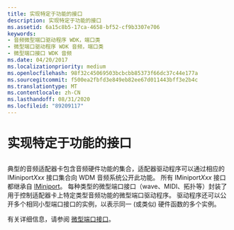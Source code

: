 ```yaml
---
title: 实现特定于功能的接口
description: 实现特定于功能的接口
ms.assetid: 6a15c8b5-17ca-4658-bf52-cf9b3307e706
keywords:
- 音频微型端口驱动程序 WDK，端口类
- 微型端口驱动程序 WDK 音频，端口类
- 微型端口接口 WDK 音频
ms.date: 04/20/2017
ms.localizationpriority: medium
ms.openlocfilehash: 98f32c45069503bcbcbb85373f66dc37c44e177a
ms.sourcegitcommit: f500ea2fbfd3e849eb82ee67d011443bff3e2b4c
ms.translationtype: MT
ms.contentlocale: zh-CN
ms.lasthandoff: 08/31/2020
ms.locfileid: "89209117"
---
```

# <a name="implementation-of-function-specific-interfaces"></a>实现特定于功能的接口


## <span id="implementation_of_function_specific_interfaces"></span><span id="IMPLEMENTATION_OF_FUNCTION_SPECIFIC_INTERFACES"></span>


典型的音频适配器卡包含音频硬件功能的集合，适配器驱动程序可以通过相应的 IMiniport*Xxx* 接口集合向 WDM 音频系统公开此功能。 所有 IMiniport*Xxx* 接口都继承自 [IMiniport](/windows-hardware/drivers/ddi/portcls/nn-portcls-iminiport)。 每种类型的微型端口接口（wave、MIDI、拓扑等）封装了用于控制适配器卡上特定类型音频功能的微型端口驱动程序。 驱动程序还可以公开多个相同小型端口接口的实例，以表示同一 (或类似) 硬件函数的多个实例。

有关详细信息，请参阅 [微型端口接口](miniport-interfaces.md)。

 

